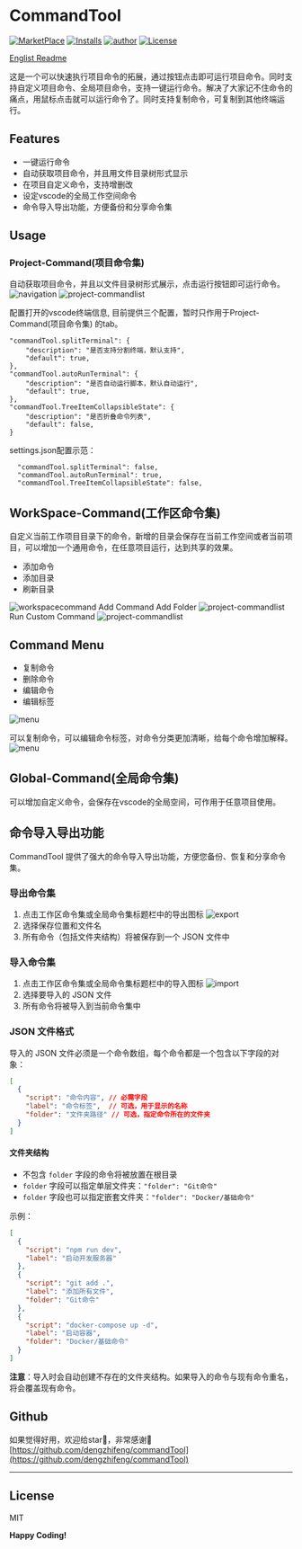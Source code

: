 # CommandTool
[![MarketPlace](https://vsmarketplacebadge.apphb.com/version/stevendeng.commandTool.svg)](https://marketplace.visualstudio.com/items?itemName=stevendeng.commandTool)
[![Installs](https://vsmarketplacebadge.apphb.com/installs-short/stevendeng.commandTool.svg)](https://marketplace.visualstudio.com/items?itemName=stevendeng.commandTool)
[![author](https://img.shields.io/badge/author-@stevendeng-green.svg)](https://marketplace.visualstudio.com/items?itemName=stevendeng.commandTool)
[![License](https://img.shields.io/badge/license-MIT-blue.svg?style=flat)](https://marketplace.visualstudio.com/items/stevendeng.commandTool/license)

[Englist Readme](README-EN.md)

这是一个可以快速执行项目命令的拓展，通过按钮点击即可运行项目命令。同时支持自定义项目命令、全局项目命令，支持一键运行命令。解决了大家记不住命令的痛点，用鼠标点击就可以运行命令了。同时支持复制命令，可复制到其他终端运行。

## Features

- 一键运行命令
- 自动获取项目命令，并且用文件目录树形式显示
- 在项目自定义命令，支持增删改
- 设定vscode的全局工作空间命令
- 命令导入导出功能，方便备份和分享命令集

## Usage
### Project-Command(项目命令集) 
自动获取项目命令，并且以文件目录树形式展示，点击运行按钮即可运行命令。
![navigation](resources/readme/projectaCommand.png)
![project-commandlist](resources/readme/execute-com.gif)

配置打开的vscode终端信息, 目前提供三个配置，暂时只作用于Project-Command(项目命令集) 的tab。
```
"commandTool.splitTerminal": {
    "description": "是否支持分割终端，默认支持",
    "default": true,
},
"commandTool.autoRunTerminal": {
    "description": "是否自动运行脚本，默认自动运行",
    "default": true,
},
"commandTool.TreeItemCollapsibleState": {
    "description": "是否折叠命令列表",
    "default": false,
}
```
settings.json配置示范：
```
  "commandTool.splitTerminal": false,
  "commandTool.autoRunTerminal": true,
  "commandTool.TreeItemCollapsibleState": false,
```

## WorkSpace-Command(工作区命令集)
自定义当前工作项目目录下的命令，新增的目录会保存在当前工作空间或者当前项目，可以增加一个通用命令，在任意项目运行，达到共享的效果。

- 添加命令  
- 添加目录 
- 刷新目录

![workspacecommand](resources/readme/workspacecommand.jpg)
Add Command
Add Folder
![project-commandlist](resources/readme/add-com.gif)
Run Custom Command 
![project-commandlist](resources/readme/custom-com.gif)


## Command Menu

- 复制命令
- 删除命令
- 编辑命令
- 编辑标签

![menu](resources/readme/menu.jpg)

可以复制命令，可以编辑命令标签，对命令分类更加清晰，给每个命令增加解释。
![menu](resources/readme/edit-com.gif)

## Global-Command(全局命令集)
可以增加自定义命令，会保存在vscode的全局空间，可作用于任意项目使用。

## 命令导入导出功能

CommandTool 提供了强大的命令导入导出功能，方便您备份、恢复和分享命令集。

### 导出命令集

1. 点击工作区命令集或全局命令集标题栏中的导出图标 ![export](resources/dark/export-24px.svg)
2. 选择保存位置和文件名
3. 所有命令（包括文件夹结构）将被保存到一个 JSON 文件中

### 导入命令集

1. 点击工作区命令集或全局命令集标题栏中的导入图标 ![import](resources/dark/import-24px.svg)
2. 选择要导入的 JSON 文件
3. 所有命令将被导入到当前命令集中

### JSON 文件格式

导入的 JSON 文件必须是一个命令数组，每个命令都是一个包含以下字段的对象：

```json
[
  {
    "script": "命令内容", // 必需字段
    "label": "命令标签",  // 可选，用于显示的名称
    "folder": "文件夹路径" // 可选，指定命令所在的文件夹
  }
]
```

#### 文件夹结构

- 不包含 `folder` 字段的命令将被放置在根目录
- `folder` 字段可以指定单层文件夹：`"folder": "Git命令"`
- `folder` 字段也可以指定嵌套文件夹：`"folder": "Docker/基础命令"`

示例：

```json
[
  {
    "script": "npm run dev",
    "label": "启动开发服务器"
  },
  {
    "script": "git add .",
    "label": "添加所有文件",
    "folder": "Git命令"
  },
  {
    "script": "docker-compose up -d",
    "label": "启动容器",
    "folder": "Docker/基础命令"
  }
]
```

**注意**：导入时会自动创建不存在的文件夹结构。如果导入的命令与现有命令重名，将会覆盖现有命令。

## Github
如果觉得好用，欢迎给star🌟，非常感谢🙏
[https://github.com/dengzhifeng/commandTool](https://github.com/dengzhifeng/commandTool)

-----------------------------------------------------------------------------------------------------------
## License
MIT

**Happy Coding!**  